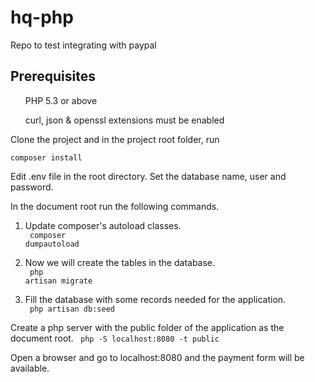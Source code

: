 # hq-php
Repo to test integrating with paypal

<h2>Prerequisites</h2>

<ul>PHP 5.3 or above</ul>
<ul>curl, json & openssl extensions must be enabled</ul>


Clone the project and in the project root folder, run 

<code>composer install </code>

Edit .env file in the root directory. 
Set the database name, user and password.

In the document root run the following commands.

1. Update composer's autoload classes. <br>
<code> composer dumpautoload </code>

2. Now we will create the tables in the database. <br>
<code> php artisan migrate </code>

3. Fill the database with some records needed for the application. <br>
<code> php artisan db:seed </code>

Create a php server with the public folder of the application as the document root.
<code> php -S localhost:8080 -t public </code>

Open a browser and go to localhost:8080 and the payment form will be available.
